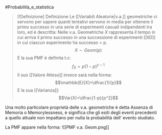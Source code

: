 #Probabilità_e_statistica 
>[!Definizione]  Definizione
>Le [[Variabili Aleatorie|v.a.]] geometriche ci servono per sapere quanti tentativi servono in media per ottenere il primo successo in una serie di esperimenti casuali indipendenti tra loro, ed è descritta:
>Nelle v.a. Geometriche $X$ rappresenta il tempo in cui arriva il primo successo in una successione di esperimenti [[IID]] in cui ciascun esperimento ha successo = p.
>$$X\sim Geom(p)$$
>E la sua PMF è definita t.c:
>$$f_{X}=p(1-p)^{y-1}$$
>Il suo [[Valore Atteso]] invece sarà nella forma:
>$$\mathbb{E}[X]=\dfrac{1}{p}$$
>E la sua [[Varianza]]:
>$$Var(X)=\dfrac{1-p}{p^2}$$

Una molto particolare proprietà delle v.a. geometriche è detta Assenza di Memoria o Memorylessness,
è significa che gli esiti degli eventi precedenti a quello attuale non impattano per nulla la probabilità dell’ evento studiato.

La PMF appare nella forma:
![[PMF v.a. Geom.png]]